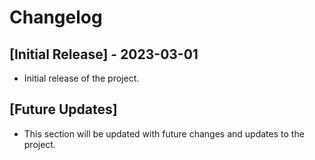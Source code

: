 # Changelog

## [Initial Release] - 2023-03-01
- Initial release of the project.

## [Future Updates]
- This section will be updated with future changes and updates to the project.
